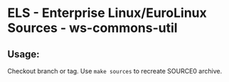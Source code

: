 # ELS - Enterprise Linux/EuroLinux Sources - ws-commons-util
 
## Usage:
  Checkout branch or tag. Use `make sources` to recreate  SOURCE0 archive.
